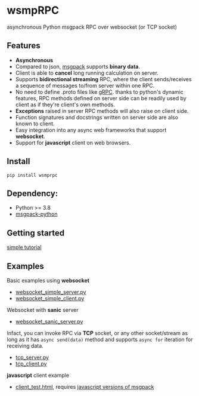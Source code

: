 # wsmpRPC

asynchronous Python msgpack RPC over websocket (or TCP socket)

## Features

* **Asynchronous**
* Compared to json, [msgpack](https://msgpack.org/) supports **binary data**.
* Client is able to **cancel** long running calculation on server.
* Supports **bidirectional streaming** RPC, where the client sends/receives a sequence of messages to/from server within one RPC.
* No need to define .proto files like [gRPC](https://grpc.io/docs/tutorials/basic/python/). thanks to python's dynamic features, RPC methods defined on server side can be readily used by client as if they're client's own methods.
* **Exceptions** raised in server RPC methods will also raise on client side.
* Function signatures and docstrings written on server side are also known to client.
* Easy integration into any async web frameworks that support **websocket**.
* Support for **javascript** client on web browsers.

## Install

`pip install wsmprpc`

## Dependency:
* Python >= 3.8
* [msgpack-python](https://github.com/msgpack/msgpack-python)

## Getting started
[simple tutorial](https://github.com/hyansuper/wsmprpc/blob/master/get_started.rst)

## Examples

Basic examples using **websocket**
* [websocket_simple_server.py](https://github.com/hyansuper/wsmprpc/blob/master/examples/websocket_simple_server.py)
* [websocket_simple_client.py](https://github.com/hyansuper/wsmprpc/blob/master/examples/websocket_simple_client.py)

Websocket with **sanic** server
* [websocket_sanic_server.py](https://github.com/hyansuper/wsmprpc/blob/master/examples/websocket_sanic_server.py)

Infact, you can invoke RPC via **TCP** socket, or any other socket/stream as long as it has `async send(data)` method and supports `async for` iteration for receiving data.
* [tcp_server.py](https://github.com/hyansuper/wsmprpc/blob/master/examples/tcp_server.py)
* [tcp_client.py](https://github.com/hyansuper/wsmprpc/blob/master/examples/tcp_client.py)

**javascript** client example
* [client_test.html](https://github.com/hyansuper/wsmprpc/blob/master/js/client_test.html), 
requires [javascript versions of msgpack](https://github.com/ygoe/msgpack.js)